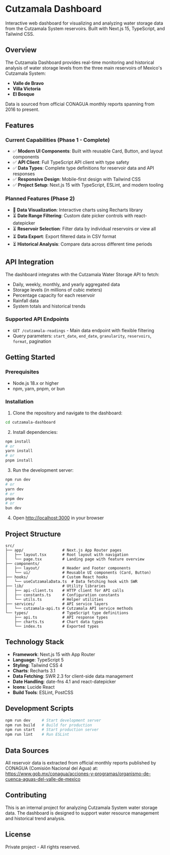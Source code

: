 # Cutzamala Dashboard

Interactive web dashboard for visualizing and analyzing water storage data from the Cutzamala System reservoirs. Built with Next.js 15, TypeScript, and Tailwind CSS.

## Overview

The Cutzamala Dashboard provides real-time monitoring and historical analysis of water storage levels from the three main reservoirs of Mexico's Cutzamala System:
- **Valle de Bravo**
- **Villa Victoria** 
- **El Bosque**

Data is sourced from official CONAGUA monthly reports spanning from 2016 to present.

## Features

### Current Capabilities (Phase 1 - Complete)
- ✅ **Modern UI Components**: Built with reusable Card, Button, and layout components
- ✅ **API Client**: Full TypeScript API client with type safety
- ✅ **Data Types**: Complete type definitions for reservoir data and API responses
- ✅ **Responsive Design**: Mobile-first design with Tailwind CSS
- ✅ **Project Setup**: Next.js 15 with TypeScript, ESLint, and modern tooling

### Planned Features (Phase 2)
- 🔄 **Data Visualization**: Interactive charts using Recharts library
- ⏳ **Date Range Filtering**: Custom date picker controls with react-datepicker
- ⏳ **Reservoir Selection**: Filter data by individual reservoirs or view all
- ⏳ **Data Export**: Export filtered data in CSV format
- ⏳ **Historical Analysis**: Compare data across different time periods

## API Integration

The dashboard integrates with the Cutzamala Water Storage API to fetch:
- Daily, weekly, monthly, and yearly aggregated data
- Storage levels (in millions of cubic meters)
- Percentage capacity for each reservoir
- Rainfall data
- System totals and historical trends

### Supported API Endpoints
- `GET /cutzamala-readings` - Main data endpoint with flexible filtering
- Query parameters: `start_date`, `end_date`, `granularity`, `reservoirs`, `format`, pagination

## Getting Started

### Prerequisites
- Node.js 18.x or higher
- npm, yarn, pnpm, or bun

### Installation

1. Clone the repository and navigate to the dashboard:
```bash
cd cutzamala-dashboard
```

2. Install dependencies:
```bash
npm install
# or
yarn install
# or
pnpm install
```

3. Run the development server:
```bash
npm run dev
# or
yarn dev
# or
pnpm dev
# or
bun dev
```

4. Open [http://localhost:3000](http://localhost:3000) in your browser

## Project Structure

```
src/
├── app/                 # Next.js App Router pages
│   ├── layout.tsx       # Root layout with navigation
│   └── page.tsx         # Landing page with feature overview
├── components/
│   ├── layout/          # Header and Footer components
│   └── ui/              # Reusable UI components (Card, Button)
├── hooks/               # Custom React hooks
│   └── useCutzamalaData.ts  # Data fetching hook with SWR
├── lib/                 # Utility libraries
│   ├── api-client.ts    # HTTP client for API calls
│   ├── constants.ts     # Configuration constants
│   └── utils.ts         # Helper utilities
├── services/            # API service layers
│   └── cutzamala-api.ts # Cutzamala API service methods
└── types/               # TypeScript type definitions
    ├── api.ts           # API response types
    ├── charts.ts        # Chart data types
    └── index.ts         # Exported types
```

## Technology Stack

- **Framework**: Next.js 15 with App Router
- **Language**: TypeScript 5
- **Styling**: Tailwind CSS 4
- **Charts**: Recharts 3.1
- **Data Fetching**: SWR 2.3 for client-side data management
- **Date Handling**: date-fns 4.1 and react-datepicker
- **Icons**: Lucide React
- **Build Tools**: ESLint, PostCSS

## Development Scripts

```bash
npm run dev     # Start development server
npm run build   # Build for production
npm run start   # Start production server
npm run lint    # Run ESLint
```

## Data Sources

All reservoir data is extracted from official monthly reports published by CONAGUA (Comisión Nacional del Agua) at:
https://www.gob.mx/conagua/acciones-y-programas/organismo-de-cuenca-aguas-del-valle-de-mexico

## Contributing

This is an internal project for analyzing Cutzamala System water storage data. The dashboard is designed to support water resource management and historical trend analysis.

## License

Private project - All rights reserved.
